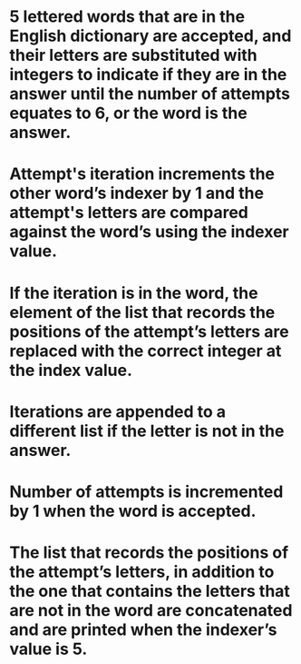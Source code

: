 # 5 lettered words that are in the English dictionary are accepted, and their letters are substituted with integers to indicate if they are in the answer until the number of attempts equates to 6, or the word is the answer. 
# Attempt's iteration increments the other word’s indexer by 1 and the attempt's letters are compared against the word’s using the indexer value.
# If the iteration is in the word, the element of the list that records the positions of the attempt’s letters are replaced with the correct integer at the index value.
# Iterations are appended to a different list if the letter is not in the answer.
# Number of attempts is incremented by 1 when the word is accepted. 
# The list that records the positions of the attempt’s letters, in addition to the one that contains the letters that are not in the word are concatenated and are printed when the indexer’s value is 5.
